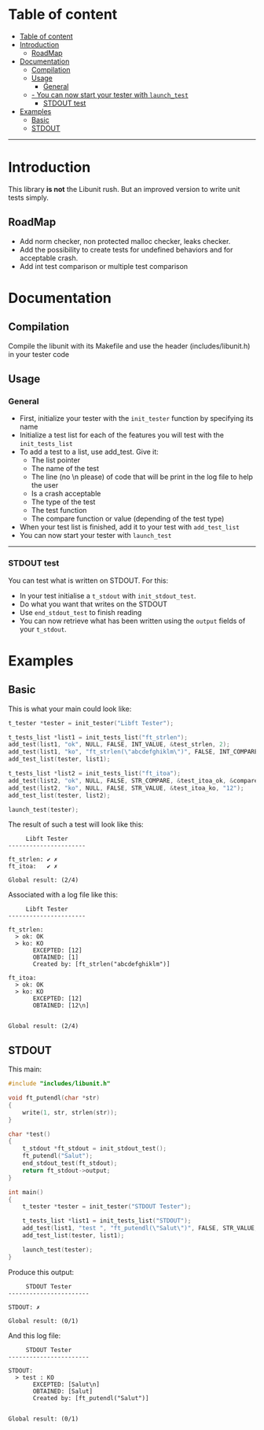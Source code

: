 # Table of content
- [Table of content](#table-of-content)
- [Introduction](#introduction)
	- [RoadMap](#roadmap)
- [Documentation](#documentation)
	- [Compilation](#compilation)
	- [Usage](#usage)
		- [General](#general)
	- [- You can now start your tester with `launch_test`](#--you-can-now-start-your-tester-with-launch_test)
		- [STDOUT test](#stdout-test)
- [Examples](#examples)
	- [Basic](#basic)
	- [STDOUT](#stdout)
---
# Introduction
This library **is not** the Libunit rush. But an improved version to write unit tests simply.
## RoadMap
- Add norm checker, non protected malloc checker, leaks checker.
- Add the possibility to create tests for undefined behaviors and for acceptable crash.
- Add int test comparison or multiple test comparison
# Documentation
## Compilation
Compile the libunit with its Makefile and use the header (includes/libunit.h) in your tester code
## Usage
### General
- First, initialize your tester with the `init_tester` function by specifying its name
- Initialize a test list for each of the features you will test with the `init_tests_list`
- To add a test to a list, use add_test. Give it:
  - The list pointer
  - The name of the test
  - The line (no \n please) of code that will be print in the log file to help the user
  - Is a crash acceptable
  - The type of the test
  - The test function
  - The compare function or value (depending of the test type)
- When your test list is finished, add it to your test with `add_test_list`
- You can now start your tester with `launch_test`
---
### STDOUT test
You can test what is written on STDOUT. For this:
- In your test initialise a `t_stdout` with `init_stdout_test`.
- Do what you want that writes on the STDOUT
- Use `end_stdout_test` to finish reading
- You can now retrieve what has been written using the `output` fields of your `t_stdout`.
# Examples
## Basic
This is what your main could look like:
```c
t_tester *tester = init_tester("Libft Tester");

t_tests_list *list1 = init_tests_list("ft_strlen");
add_test(list1, "ok", NULL, FALSE, INT_VALUE, &test_strlen, 2);
add_test(list1, "ko", "ft_strlen(\"abcdefghiklm\")", FALSE, INT_COMPARE, &test_strlen_ko, &compare_strlen_ko);
add_test_list(tester, list1);

t_tests_list *list2 = init_tests_list("ft_itoa");
add_test(list2, "ok", NULL, FALSE, STR_COMPARE, &test_itoa_ok, &compare_itoa_ok);
add_test(list2, "ko", NULL, FALSE, STR_VALUE, &test_itoa_ko, "12");
add_test_list(tester, list2);

launch_test(tester);
```
The result of such a test will look like this:
```
     Libft Tester     
----------------------

ft_strlen: ✔ ✗
ft_itoa:   ✔ ✗

Global result: (2/4)
```
Associated with a log file like this:
```
     Libft Tester     
----------------------

ft_strlen:
  > ok: OK
  > ko: KO
       EXCEPTED: [12]
       OBTAINED: [1]
	   Created by: [ft_strlen("abcdefghiklm")]

ft_itoa:
  > ok: OK
  > ko: KO
       EXCEPTED: [12]
       OBTAINED: [12\n]


Global result: (2/4)
```
## STDOUT
This main:
```c
#include "includes/libunit.h"

void ft_putendl(char *str)
{
	write(1, str, strlen(str));
}

char *test()
{
	t_stdout *ft_stdout = init_stdout_test();
	ft_putendl("Salut");
	end_stdout_test(ft_stdout);
	return ft_stdout->output;
}

int main()
{
	t_tester *tester = init_tester("STDOUT Tester");

	t_tests_list *list1 = init_tests_list("STDOUT");
	add_test(list1, "test ", "ft_putendl(\"Salut\")", FALSE, STR_VALUE, &test, "Salut\n");
	add_test_list(tester, list1);

	launch_test(tester);
}
```
Produce this output:
```
     STDOUT Tester     
-----------------------

STDOUT: ✗

Global result: (0/1)
```
And this log file:
```
     STDOUT Tester     
-----------------------

STDOUT:
  > test : KO
       EXCEPTED: [Salut\n]
       OBTAINED: [Salut]
       Created by: [ft_putendl("Salut")]


Global result: (0/1)
```